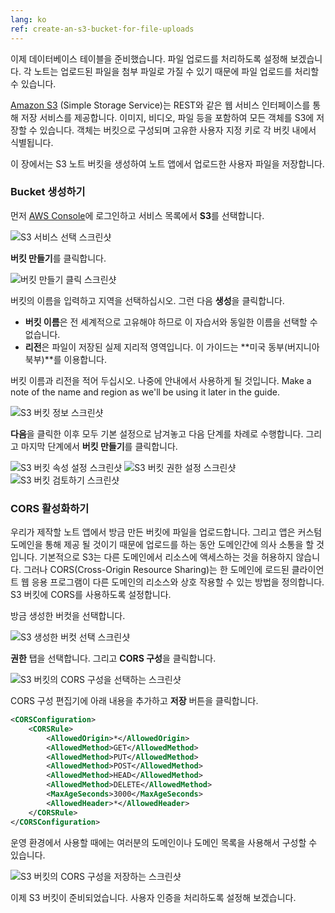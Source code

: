 ```yaml
---
lang: ko 
ref: create-an-s3-bucket-for-file-uploads
---
```


이제 데이터베이스 테이블을 준비했습니다. 파일 업로드를 처리하도록 설정해 보겠습니다. 각 노트는 업로드된 파일을 첨부 파일로 가질 수 있기 때문에 파일 업로드를 처리할 수 있습니다.

[Amazon S3](https://aws.amazon.com/s3/) (Simple Storage Service)는 REST와 같은 웹 서비스 인터페이스를 통해 저장 서비스를 제공합니다. 이미지, 비디오, 파일 등을 포함하여 모든 객체를 S3에 저장할 수 있습니다. 객체는 버킷으로 구성되며 고유한 사용자 지정 키로 각 버킷 내에서 식별됩니다. 

이 장에서는 S3 노트 버킷을 생성하여 노트 앱에서 업로드한 사용자 파일을 저장합니다.

### Bucket 생성하기


먼저 [AWS Console](https://console.aws.amazon.com)에 로그인하고 서비스 목록에서 **S3**를 선택합니다.

![S3 서비스 선택 스크린샷](/assets/s3/select-s3-service.png)

**버킷 만들기**를 클릭합니다.

![버킷 만들기 클릭 스크린샷](/assets/s3/select-create-bucket.png)

버킷의 이름을 입력하고 지역을 선택하십시오. 그런 다음 **생성**을 클릭합니다.

- **버킷 이름**은 전 세계적으로 고유해야 하므로 이 자습서와 동일한 이름을 선택할 수 없습니다.
- **리전**은 파일이 저장된 실제 지리적 영역입니다. 이 가이드는 **미국 동부(버지니아 북부)**를 이용합니다. 

버킷 이름과 리전을 적어 두십시오. 나중에 안내에서 사용하게 될 것입니다.
Make a note of the name and region as we'll be using it later in the guide.

![S3 버킷 정보 스크린샷](/assets/s3/enter-s3-bucket-info.png)

**다음**을 클릭한 이후 모두 기본 설정으로 남겨놓고 다음 단계를 차례로 수행합니다. 그리고 마지막 단계에서 **버킷 만들기**를 클릭합니다.

![S3 버킷 속성 설정 스크린샷](/assets/s3/set-s3-bucket-properties.png)
![S3 버킷 권한 설정 스크린샷](/assets/s3/set-s3-bucket-permissions.png)
![S3 버킷 검토하기 스크린샷](/assets/s3/review-s3-bucket.png)

### CORS 활성화하기

우리가 제작할 노트 앱에서 방금 만든 버킷에 파일을 업로드합니다. 그리고 앱은 커스텀 도메인을 통해 제공 될 것이기 때문에 업로드를 하는 동안 도메인간에 의사 소통을 할 것입니다. 기본적으로 S3는 다른 도메인에서 리소스에 액세스하는 것을 허용하지 않습니다. 그러나 CORS(Cross-Origin Resource Sharing)는 한 도메인에 로드된 클라이언트 웹 응용 프로그램이 다른 도메인의 리소스와 상호 작용할 수 있는 방법을 정의합니다. S3 버킷에 CORS를 사용하도록 설정합니다.

방금 생성한 버컷을 선택합니다.

![S3 생성한 버컷 선택 스크린샷](/assets/s3/select-created-s3-bucket.png)

**권한** 탭을 선택합니다. 그리고 **CORS 구성**을 클릭합니다.

![S3 버킷의 CORS 구성을 선택하는 스크린샷](/assets/s3/select-s3-bucket-cors-configuration.png)

CORS 구성 편집기에 아래 내용을 추가하고 **저장** 버튼을 클릭합니다.

``` xml
<CORSConfiguration>
	<CORSRule>
		<AllowedOrigin>*</AllowedOrigin>
		<AllowedMethod>GET</AllowedMethod>
		<AllowedMethod>PUT</AllowedMethod>
		<AllowedMethod>POST</AllowedMethod>
		<AllowedMethod>HEAD</AllowedMethod>
		<AllowedMethod>DELETE</AllowedMethod>
		<MaxAgeSeconds>3000</MaxAgeSeconds>
		<AllowedHeader>*</AllowedHeader>
	</CORSRule>
</CORSConfiguration>
```
운영 환경에서 사용할 때에는 여러분의 도메인이나 도메인 목록을 사용해서 구성할 수 있습니다.

![S3 버킷의 CORS 구성을 저장하는 스크린샷](/assets/s3/save-s3-bucket-cors-configuration.png)

이제 S3 버킷이 준비되었습니다. 사용자 인증을 처리하도록 설정해 보겠습니다.

